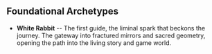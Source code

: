 ## Foundational Archetypes

- **White Rabbit** -- The first guide, the liminal spark that beckons the journey. The gateway into fractured mirrors and sacred geometry, opening the path into the living story and game world.